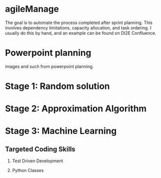 # agileManage
The goal is to automate the process completed after sprint planning. This involves dependency limitations, capacity allocation, and task ordering. I usually do this by hand, and an example can be found on DI2E Confluence. 

# Powerpoint planning
images and such from powerpoint planning. 

# Stage 1: Random solution

# Stage 2: Approximation Algorithm

# Stage 3: Machine Learning


## Targeted Coding Skills

1. Test Driven Development

2. Python Classes